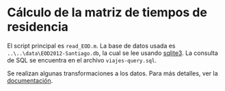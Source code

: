 # Cálculo de la matriz de tiempos de residencia

El script principal es `read_EOD.m`. La base de datos usada es `..\..\data\EOD2012-Santiago.db`, la cual se lee usando [sqlite3](https://www.mathworks.com/matlabcentral/fileexchange/68298-sqlite3). La consulta de SQL se encuentra en el archivo `viajes-query.sql`. 

Se realizan algunas transformaciones a los datos. Para más detalles, ver la [documentación](../../doc/time_residence_matrix/read_EOD.html).